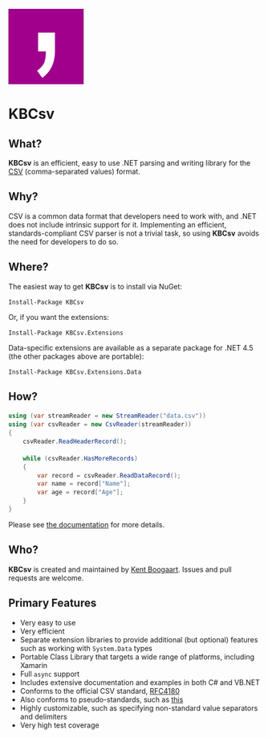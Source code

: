 ![Logo](Art/Logo150x150.png "Logo")

# KBCsv

## What?

**KBCsv** is an efficient, easy to use .NET parsing and writing library for the [CSV](http://en.wikipedia.org/wiki/Comma-separated_values) (comma-separated values) format.

## Why?

CSV is a common data format that developers need to work with, and .NET does not include intrinsic support for it. Implementing an efficient, standards-compliant CSV parser is not a trivial task, so using **KBCsv** avoids the need for developers to do so.

## Where?

The easiest way to get **KBCsv** is to install via NuGet:

```
Install-Package KBCsv
```

Or, if you want the extensions:

```
Install-Package KBCsv.Extensions
```

Data-specific extensions are available as a separate package for .NET 4.5 (the other packages above are portable):

```
Install-Package KBCsv.Extensions.Data
```

## How?

```C#
using (var streamReader = new StreamReader("data.csv"))
using (var csvReader = new CsvReader(streamReader))
{
    csvReader.ReadHeaderRecord();

    while (csvReader.HasMoreRecords)
    {
        var record = csvReader.ReadDataRecord();
        var name = record["Name"];
        var age = record["Age"];
    }
}
```

Please see [the documentation](Doc/overview.md) for more details.

## Who?

**KBCsv** is created and maintained by [Kent Boogaart](http://kent-boogaart.com). Issues and pull requests are welcome.

## Primary Features

* Very easy to use
* Very efficient
* Separate extension libraries to provide additional (but optional) features such as working with `System.Data` types
* Portable Class Library that targets a wide range of platforms, including Xamarin
* Full `async` support
* Includes extensive documentation and examples in both C# and VB.NET
* Conforms to the official CSV standard, [RFC4180](http://www.ietf.org/rfc/rfc4180.txt)
* Also conforms to pseudo-standards, such as [this](http://www.creativyst.com/Doc/Articles/CSV/CSV01.htm)
* Highly customizable, such as specifying non-standard value separators and delimiters
* Very high test coverage